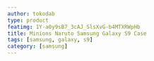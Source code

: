 ```yaml
---
author: tokodab
type: product
featimg: 1Y-a0y9sB7_3cAJ_SlsXvG-b4MTXRWpHb
title: Minions Naruto Samsung Galaxy S9 Case
tags: [samsung, galaxy, s9]
category: [samsung]
---
```

